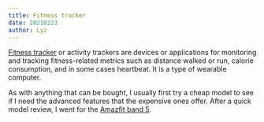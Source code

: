 ```yaml
---
title: Fitness tracker
date: 20210223
author: Lyz
---
```


[Fitness tracker](https://en.wikipedia.org/wiki/Activity_tracker) or activity
trackers are devices or applications for monitoring and tracking fitness-related
metrics such as distance walked or run, calorie consumption, and in some cases
heartbeat. It is a type of wearable computer.

As with anything that can be bought, I usually first try a cheap model to see if
I need the advanced features that the expensive ones offer. After a quick model
review, I went for the [Amazfit band 5](amazfit_band_5.md).
